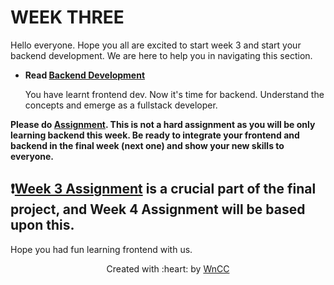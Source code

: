 # WEEK THREE

Hello everyone. Hope you all are excited to start week 3 and start your backend development. We are here to help you in navigating this section.

 - **Read [Backend Development](./Backend.md)**

   You have learnt frontend dev. Now it's time for backend. Understand the concepts and emerge as a fullstack developer.
 
 **Please do [Assignment](./Assignment.md). This is not a hard assignment as you will be only learning backend this week. Be ready to integrate your frontend and backend in the final week (next one) and show your new skills to everyone.**

 
 

## ❗[Week 3 Assignment](./Assignment.md)  is a crucial part of the final project, and Week 4 Assignment will be based upon this.

Hope you had fun learning frontend with us.
 <p align="center">Created with :heart: by <a href="https://www.wncc-iitb.org/">WnCC</a></p>
